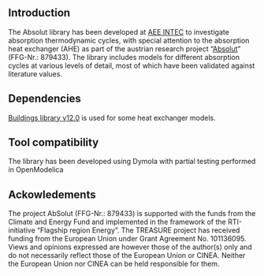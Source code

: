 ## Introduction
The Absolut library has been developed at [AEE INTEC](https://www.aee-intec.at/en/) to investigate absorption thermodynamic cycles, with special attention to the absorption heat exchanger (AHE) as part of the austrian research project “[Absolut](https://www.aee-intec.at/project/absolut-absorptionstechnologien-als-loesungen-fuer-nachhaltige-fernwaerme-und-fernkaelte/)” (FFG-Nr.: 879433).
The library includes models for different absorption cycles at various levels of detail, most of which have been validated against literature values.

## Dependencies
[Buildings library v12.0](https://github.com/lbl-srg/modelica-buildings/releases/tag/v12.0.0) is used for some heat exchanger models.

## Tool compatibility
The library has been developed using Dymola with partial testing performed in OpenModelica

## Ackowledements
The project AbSolut (FFG-Nr.: 879433) is supported with the funds from the Climate and Energy Fund and implemented in the framework of the RTI-initiative “Flagship region Energy”.
The TREASURE project has received funding from the European Union under Grant Agreement No. 101136095.
Views and opinions expressed are however those of the author(s) only and do not necessarily reflect those of the European Union or CINEA.
Neither the European Union nor CINEA can be held responsible for them. 

